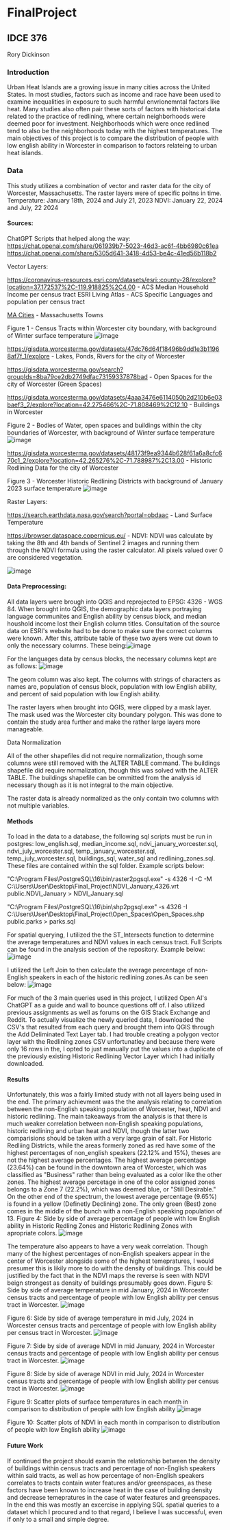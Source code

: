 # FinalProject
## IDCE 376
Rory Dickinson

### Introduction
Urban Heat Islands are a growing issue in many cities across the United States. In most studies, factors such as income and race have been used to examine inequalities in exposure to such harmful envrionemntal factors like heat. Many studies also often pair these sorts of factors with historical data related to the practice of redlining, where certain neighborhoods were deemed poor for investment. Neighborhoods which were once redlined tend to also be the neighborhoods today with the highest temperatures. 
The main objectives of this project is to compare the distribution of people with low english ability in Worcester in comparison to factors relateing to urban heat islands.

### Data

This study utilizes a combination of vector and raster data for the city of Worcester, Massachusetts.
The raster layers were of specific poitns in time. 
Temperature: January 18th, 2024 and July 21, 2023
NDVI: January 22, 2024 and July, 22 2024

#### Sources:

ChatGPT Scripts that helped along the way:
https://chat.openai.com/share/061939b7-5023-46d3-ac6f-4bb6980c61ea
https://chat.openai.com/share/5305d641-3418-4d53-be4c-41ed56b118b2

Vector Layers:

https://coronavirus-resources.esri.com/datasets/esri::county-28/explore?location=37.172537%2C-119.918825%2C4.00 - ACS Median Household Income per census tract
ESRI Living Atlas - ACS Specific Languages and population per census tract

[MA Cities](https://www.mass.gov/info-details/massgis-data-2020-us-census-towns) - Massachusetts Towns

Figure 1 - Census Tracts within Worcester city boundary, with background of Winter surface temperature
![image](https://github.com/RoryCSCI120/FinalProject/assets/131007848/8364a268-b970-49a7-87be-fd9c4dbbd7dc)

https://gisdata.worcesterma.gov/datasets/47dc76d64f18496b9dd1e3b11968af7f_1/explore - Lakes, Ponds, Rivers for the city of Worcester

https://gisdata.worcesterma.gov/search?groupIds=8ba79ce2db2749dfac73159337878bad - Open Spaces for the city of Worcester (Green Spaces)

https://gisdata.worcesterma.gov/datasets/4aaa3476e6114050b2d210b6e03baef3_2/explore?location=42.275466%2C-71.808469%2C12.10 - Buildings in Worcester

Figure 2 - Bodies of Water, open spaces and buildings within the city boundaries of Worcester, with background of Winter surface temperature
![image](https://github.com/RoryCSCI120/FinalProject/assets/131007848/bb8c5a3a-18bb-4da0-9940-c247787f8149)

https://gisdata.worcesterma.gov/datasets/48173f9ea9344b628f61a6a8cfc670c1_2/explore?location=42.265276%2C-71.788987%2C13.00 - Historic Redlining Data for the city of Worcester

Figure 3 - Worcester Historic Redlining Districts with background of January 2023 surface temperature
![image](https://github.com/RoryCSCI120/FinalProject/assets/131007848/ff865cb8-a1a7-44c4-8534-e0ef1c97322b)

Raster Layers:

https://search.earthdata.nasa.gov/search?portal=obdaac - Land Surface Temperature

https://browser.dataspace.copernicus.eu/ - NDVI: NDVI was calculate by taking the 8th and 4th bands of Sentinel 2 images and running them through the NDVI formula using the raster calculator. All pixels valued over 0 are considered vegetation.

![image](https://github.com/RoryCSCI120/FinalProject/assets/131007848/77b24332-5612-4359-9321-0ddc42988a77)

#### Data Preprocessing: 
All data layers were brough into QGIS and reprojected to EPSG: 4326 - WGS 84. When brought into QGIS, the demographic data layers portraying language communites and English ability by census block, and median houshold income lost their English column titles. Consultation of the source data on ESRI's website had to be done to make sure the correct columns were known. After this, attribute table of these two ayers were cut down to only the necessary columns. 
These being:![image](https://github.com/RoryCSCI120/FinalProject/assets/131007848/bbd53c49-e1f8-4a37-ad6e-524fcc1f8bac)

For the languages data by census blocks, the necessary columns kept are as follows: ![image](https://github.com/RoryCSCI120/FinalProject/assets/131007848/819c7991-b781-487d-b8f2-56a6ed241e6d)

The geom column was also kept. The columns with strings of characters as names are, population of census block, population with low English ability, and percent of said population with low English ability. 

The raster layers when brought into QGIS, were clipped by a mask layer. The mask used was the Worcester city boundary polygon. This was done to contain the study area further and make the rather large layers more manageable.

Data Normalization

All of the other shapefiles did not require normalization, though some columns were still removed with the ALTER TABLE command. The buildings shapefile did require normalization, though this was solved with the ALTER TABLE. The buildings shapefile can be ommitted from the analysis id necessary though as it is not integral to the main objective.

The raster data is already normalized as the only contain two columns with not multiple variables.

#### Methods
To load in the data to a database, the following sql scripts must be run in postgres: low_english.sql, median_income.sql, ndvi_january_worcester.sql, ndvi_july_worcester.sql, temp_january_worcester.sql, temp_july_worcester.sql, buildings_sql, water_sql and redlining_zones.sql. These files are contained within the sql folder. Example scripts below:

"C:\Program Files\PostgreSQL\16\bin\raster2pgsql.exe" -s 4326 -I -C -M C:\Users\User\Desktop\Final_Project\NDVI_January_4326.vrt public.NDVI_January > NDVI_January.sql

"C:\Program Files\PostgreSQL\16\bin\shp2pgsql.exe" -s 4326 -I C:\Users\User\Desktop\Final_Project\Open_Spaces\Open_Spaces.shp public.parks > parks.sql

For spatial querying, I utilized the the ST_Intersects function to determine the average temperatures and NDVI values in each census tract. Full Scripts can be found in the analysis section of the repository. Example below:
![image](https://github.com/RoryCSCI120/FinalProject/assets/131007848/f9431e5c-ef8f-4aa0-bf42-2d6421d74a19)

I utilized the Left Join to then calculate the average percentage of non-English speakers in each of the historic redlining zones.As can be seen below:
![image](https://github.com/RoryCSCI120/FinalProject/assets/131007848/6c563287-ee5a-469c-a4b4-282381cf88e1)

For much of the 3 main queries used in this project, I utilized Open AI's ChatGPT as a guide and wall to bounce questions off of. I also utilized previous assignments as well as forums on the GIS Stack Exchange and Reddit. To actually visualize the newly queried data, I downloaded the CSV's that resulted from each query and brought them into QGIS through the Add Deliminated Text Layer tab. I had trouble creating a polygon vector layer with the Redlining zones CSV unfortunatley and because there were only 16 rows in the, I opted to just manually put the values into a duplicate of the previously existing Historic Redlining Vector Layer which I had initially downloaded.

#### Results
Unfortunately, this was a fairly limited study with not all layers being used in the end. The primary achievment was the the analysis relating to correlation between the non-English speaking population of Worcester, heat, NDVI and historic redlining. The main takeaways from the analysis is that there is much weaker correlation between non-English speaking populations, historic redlining and urban heat and NDVI, though the latter two comparisions should be taken with a very large grain of salt. For Historic Redliing Districts, while the areas formerly zoned as red have some of the highest percentages of non_english speakers (22.12% and 15%), theses are not the highest average percentages. The highest average percentage (23.64%) can be found in the downtown area of Worcester, which was classified as "Business" rather than being evaluated as a color like the other zones. The highest average percetage in one of the color assigned zones belongs to a Zone 7 (22.2%), which was deemed blue, or "Still Desirable." On the other end of the spectrum, the lowest average percentage (9.65%) is found in a yellow (Definetly Declining) zone. The only green (Best) zone comes in the middle of the bunch with a non-English speaking population of 13.
Figure 4: Side by side of average percentage of people with low English ability in Historic Redling Zones and Historic Redlining Zones with apropriate colors.
![image](https://github.com/RoryCSCI120/FinalProject/assets/131007848/3ff95fc4-1f5c-4bba-ae0c-a5e1098c70d6)

The temperature also appears to have a very weak correlation. Though many of the highest percentages of non-English speakers appear in the center of Worcester alongside some of the highest temepratures, I would presumer this is likily more to do with the density of buildings. This could be justified by the fact that in the NDVI maps the reverse is seen with NDVI beign strongest as density of buildings presumably goes down.
Figure 5: Side by side of average temperature in mid January, 2024 in Worcester census tracts and percentage of people with low English ability per census tract in Worcester.
![image](https://github.com/RoryCSCI120/FinalProject/assets/131007848/4455c97e-502a-475e-ae73-8fc551434782)

Figure 6: Side by side of average temperature in mid July, 2024 in Worcester census tracts and percentage of people with low English ability per census tract in Worcester.
![image](https://github.com/RoryCSCI120/FinalProject/assets/131007848/2664bbc7-4110-4ebe-a03a-db40b5949e43)

Figure 7: Side by side of average NDVI in mid January, 2024 in Worcester census tracts and percentage of people with low English ability per census tract in Worcester.
![image](https://github.com/RoryCSCI120/FinalProject/assets/131007848/2a3f1aae-e5ec-4832-94a0-aae166fc22be)

Figure 8: Side by side of average NDVI in mid July, 2024 in Worcester census tracts and percentage of people with low English ability per census tract in Worcester.
![image](https://github.com/RoryCSCI120/FinalProject/assets/131007848/ab35bad0-b359-45e7-a50d-777670f7afc5)

Figure 9: Scatter plots of surface temperatures in each month in comparison to distribution of people with low English ability
![image](https://github.com/RoryCSCI120/FinalProject/assets/131007848/f568c6fe-fd42-48f2-80b5-47ca1388c452)

Figure 10: Scatter plots of NDVI in each month in comparison to distribution of people with low English ability
![image](https://github.com/RoryCSCI120/FinalProject/assets/131007848/5939b528-e70e-4d0d-86b6-9f4491f1eab8)

#### Future Work
If continued the project should examin the relationship between the density of buildings within census tracts and percentage of non-English speakers within said tracts, as well as how percentage of non-English speakers correlates to tracts contain water features and/or greenspaces, as these factors have been known to increase heat in the case of building density and decrease temepratures in the case of water features and greenspaces. In the end this was mostly an excercise in applying SQL spatial queries to a dataset which I procured and to that regard, I believe I was successful, even if only to a small and simple degree.












